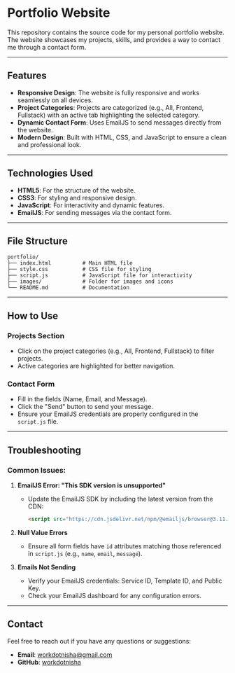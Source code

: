 # Portfolio Website

This repository contains the source code for my personal portfolio website. The website showcases my projects, skills, and provides a way to contact me through a contact form.

---

## Features

- **Responsive Design**: The website is fully responsive and works seamlessly on all devices.
- **Project Categories**: Projects are categorized (e.g., All, Frontend, Fullstack) with an active tab highlighting the selected category.
- **Dynamic Contact Form**: Uses EmailJS to send messages directly from the website.
- **Modern Design**: Built with HTML, CSS, and JavaScript to ensure a clean and professional look.

---


## Technologies Used

- **HTML5**: For the structure of the website.
- **CSS3**: For styling and responsive design.
- **JavaScript**: For interactivity and dynamic features.
- **EmailJS**: For sending messages via the contact form.

---

## File Structure

```
portfolio/
├── index.html          # Main HTML file
├── style.css           # CSS file for styling
├── script.js           # JavaScript file for interactivity
├── images/             # Folder for images and icons
└── README.md           # Documentation
```

---

## How to Use

### Projects Section
- Click on the project categories (e.g., All, Frontend, Fullstack) to filter projects.
- Active categories are highlighted for better navigation.


### Contact Form
- Fill in the fields (Name, Email, and Message).
- Click the "Send" button to send your message.
- Ensure your EmailJS credentials are properly configured in the `script.js` file.

---

## Troubleshooting

### Common Issues:

1. **EmailJS Error: "This SDK version is unsupported"**
   - Update the EmailJS SDK by including the latest version from the CDN:
     ```html
     <script src="https://cdn.jsdelivr.net/npm/@emailjs/browser@3.11.0/dist/email.min.js"></script>
     ```

2. **Null Value Errors**
   - Ensure all form fields have `id` attributes matching those referenced in `script.js` (e.g., `name`, `email`, `message`).

3. **Emails Not Sending**
   - Verify your EmailJS credentials: Service ID, Template ID, and Public Key.
   - Check your EmailJS dashboard for any configuration errors.

---

## Contact

Feel free to reach out if you have any questions or suggestions:
- **Email**: workdotnisha@gmail.com
- **GitHub**: [workdotnisha](https://github.com/workdotnisha)


